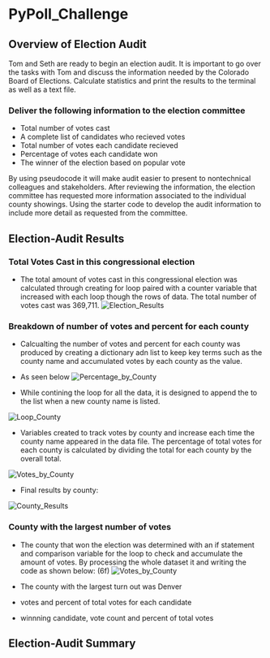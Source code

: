 # PyPoll_Challenge
## Overview of Election Audit
Tom and Seth are ready to begin an election audit.
It is important to go over the tasks with Tom and discuss the information needed by the Colorado Board of Elections. Calculate statistics and print the results to the terminal as well as a text file. 
### Deliver the following information to the election committee
- Total number of votes cast
- A complete list of candidates who recieved votes
- Total number of votes each candidate recieved
- Percentage of votes each candidate won
- The winner of the election based on popular vote

By using pseudocode it will make audit easier to present to nontechnical colleagues and stakeholders.
After reviewing the information, the election committee has requested more information associated to the individual county showings. Using the starter code to develop the audit information to include more detail as requested from the committee.

## Election-Audit Results

### Total Votes Cast in this congressional election
* The total amount of votes cast in this congressional election was calculated through creating for loop paired with a counter variable that increased with each loop though the rows of data. The total number of votes cast was 369,711. 
![Election_Results](https://user-images.githubusercontent.com/86635590/126914706-0916219f-9d32-42d6-b8ff-3d99d7b5b572.JPG)

### Breakdown of number of votes and percent for each county
* Calcualting the number of votes and percent for each county was produced by creating a dictionary adn list to keep key terms such as the county name and accumulated votes by each county as the value.
* As seen below
![Percentage_by_County](https://user-images.githubusercontent.com/86635590/126914760-b9698a82-37f5-42fd-8582-db3a8f238c58.JPG)

* While contining the loop for all the data, it is designed to append the to the list when a new county name is listed.

![Loop_County](https://user-images.githubusercontent.com/86635590/126915139-2097d1c8-7eb6-4a4d-a752-bd1e46c464ef.JPG)

* Variables created to track votes by county and increase each time the county name appeared in the data file. The percentage of total votes for each county is calculated by dividing the total for each county by the overall total.

![Votes_by_County](https://user-images.githubusercontent.com/86635590/126915403-f538c04f-b89a-4afd-9047-143e8bd60a67.JPG)

* Final results by county:

![County_Results](https://user-images.githubusercontent.com/86635590/126915420-62178444-f8da-4317-aa62-530243c2c33a.JPG)

### County with the largest number of votes

* The county that won the election was determined with an if statement and comparison variable for the loop to check and accumulate the amount of votes. By processing the whole dataset it and writing the code as shown below: (6f)
![Votes_by_County](https://user-images.githubusercontent.com/86635590/126917051-bafa0627-54cc-4de0-a91d-ce920493feae.JPG)

* The county with the largest turn out was Denver




* votes and percent of total votes for each candidate
* winnning candidate, vote count and percent of total votes

## Election-Audit Summary


